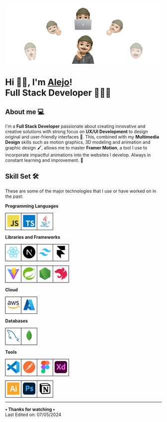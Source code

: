 <p align="center">
  <img src="https://github.com/AlejoPeque/perfileImg/blob/main/Nueva%20Pic.png?raw=true" />
</p>

<h1>Hi 🖖🏻, I'm <a href="https://www.linkedin.com/in/alejo-peque%C3%B1o/" target="_blank">Alejo</a>! <br/>
<span>Full Stack Developer 🧑🏻‍💻</span></h1>


## About me 💻
I'm a <b>Full Stack Developer</b> passionate about creating innovative and creative solutions with strong focus on <b>UX/UI Development</b> to design original and user-friendly interfaces 🚀. 
This, combined with my <b>Multimedia Design</b> skills such as motion graphics, 3D modeling and animation and graphic design 🖌️, allows me to master <b>Framer Motion</b>, a tool I use to incorporate impactful animations into the websites I develop. Always in constant learning and improvement. 🌟

## Skill Set 🛠️

These are some of the major technologies that I use or have worked on in the past:

**Programming Languages**

<table>
  <tr>
    <td style="border: 1px solid black; padding: 5px;">
      <img alt="JavaScript" title="JavaScript" width="40px" src="https://raw.githubusercontent.com/devicons/devicon/master/icons/javascript/javascript-original.svg">
    </td>
    <td style="border: 1px solid black; padding: 5px;">
      <img title="TypeScript" alt="TypeScript" width="40px" src="https://raw.githubusercontent.com/devicons/devicon/6910f0503efdd315c8f9b858234310c06e04d9c0/icons/typescript/typescript-original.svg">
    </td>
    <td style="border: 1px solid black; padding: 5px;">
      <img title="Java" alt="Java" width="40px" src="https://raw.githubusercontent.com/devicons/devicon/master/icons/java/java-original.svg">
    </td>
  </tr>
</table>


**Libraries and Frameworks**

<table>
  <tr>
    <td style="border: 1px solid black; padding: 5px;">
      <img alt="React JS" title="React JS" width="40px" src="https://raw.githubusercontent.com/devicons/devicon/6910f0503efdd315c8f9b858234310c06e04d9c0/icons/react/react-original.svg">
    </td>
    <td style="border: 1px solid black; padding: 5px;">
      <img title="Next JS" alt="Next JS" width="40px" src="https://raw.githubusercontent.com/devicons/devicon/6910f0503efdd315c8f9b858234310c06e04d9c0/icons/nextjs/nextjs-original.svg">
    </td>
    <td style="border: 1px solid black; padding: 5px;">
      <img title="Tailwind CSS" alt="Tailwind CSS" width="40px" src="https://raw.githubusercontent.com/devicons/devicon/6910f0503efdd315c8f9b858234310c06e04d9c0/icons/tailwindcss/tailwindcss-original.svg" />
    </td>
    <td style="border: 1px solid black; padding: 5px;">
      <img title="Framer Motion" alt="Framer Motion" width="40px" src="https://raw.githubusercontent.com/devicons/devicon/6910f0503efdd315c8f9b858234310c06e04d9c0/icons/framermotion/framermotion-original.svg">
    </td>
  </tr>
</table>
<table>
  <tr>
    <td style="border: 1px solid black; padding: 5px;">
      <img title="Vite" alt="Vite" width="40px" src="https://raw.githubusercontent.com/devicons/devicon/6910f0503efdd315c8f9b858234310c06e04d9c0/icons/vitejs/vitejs-original.svg" />
    </td>
    <td style="border: 1px solid black; padding: 5px;">
      <img title="Spring Boot" alt="Spring Boot" width="40px" src="https://raw.githubusercontent.com/devicons/devicon/6910f0503efdd315c8f9b858234310c06e04d9c0/icons/spring/spring-original.svg" />
    </td>
    <td style="border: 1px solid black; padding: 5px;">
      <img title="Node js" alt="Node js" width="40px" src="https://raw.githubusercontent.com/devicons/devicon/6910f0503efdd315c8f9b858234310c06e04d9c0/icons/nodejs/nodejs-original.svg" />
    </td>
    <td style="border: 1px solid black; padding: 5px;">
      <img title="Nest JS" alt="Nest JS" width="40px" src="https://raw.githubusercontent.com/devicons/devicon/6910f0503efdd315c8f9b858234310c06e04d9c0/icons/nestjs/nestjs-original.svg" />
    </td>
  </tr>
</table>

**Cloud**
<table>
  <tr>
    <td style="border: 1px solid black; padding: 5px;">
      <img alt="AWS" title="AWS" width="40px" src="https://raw.githubusercontent.com/devicons/devicon/6910f0503efdd315c8f9b858234310c06e04d9c0/icons/amazonwebservices/amazonwebservices-original-wordmark.svg">
    </td>
    <td style="border: 1px solid black; padding: 5px;">
      <img title="Azure" alt="Azure" width="40px" src="https://raw.githubusercontent.com/github/explore/master/topics/azure/azure.png">
    </td>
  </tr>
</table>

**Databases**
<table>
  <tr>
    <td style="border: 1px solid black; padding: 5px;">
      <img title="MySQL" alt="MySQL" width="40px" src="https://raw.githubusercontent.com/devicons/devicon/6910f0503efdd315c8f9b858234310c06e04d9c0/icons/mysql/mysql-original.svg">
    </td>
    <td style="border: 1px solid black; padding: 5px;">
      <img title="MongoDB" alt="MongoDB" width="40px" src="https://raw.githubusercontent.com/devicons/devicon/6910f0503efdd315c8f9b858234310c06e04d9c0/icons/mongodb/mongodb-original.svg">
    </td>
  </tr>
</table>

**Tools**
<table>
  <tr>
    <td style="border: 1px solid black; padding: 5px;">
      <img alt="Visual Studio Code" title="Visual Studio Code" width="40px" src="https://raw.githubusercontent.com/devicons/devicon/6910f0503efdd315c8f9b858234310c06e04d9c0/icons/vscode/vscode-original.svg">
    </td>
    <td style="border: 1px solid black; padding: 5px;">
      <img title="Postman" alt="Postman" width="40px" src="https://raw.githubusercontent.com/devicons/devicon/6910f0503efdd315c8f9b858234310c06e04d9c0/icons/postman/postman-original.svg">
    </td>
    <td style="border: 1px solid black; padding: 5px;">
      <img title="Figma" alt="Figma" width="40px" src="https://raw.githubusercontent.com/devicons/devicon/6910f0503efdd315c8f9b858234310c06e04d9c0/icons/figma/figma-original.svg">
    </td>
    <td style="border: 1px solid black; padding: 5px;">
      <img title="Adobe XD" alt="Adobe XD" width="40px" src="https://raw.githubusercontent.com/devicons/devicon/6910f0503efdd315c8f9b858234310c06e04d9c0/icons/xd/xd-original.svg">
    </td>
  </tr>
</table>

<table>
  <tr>
    <td style="border: 1px solid black; padding: 5px;">
      <img title="Illustrator" alt="Illustrator" width="40px" src="https://raw.githubusercontent.com/devicons/devicon/6910f0503efdd315c8f9b858234310c06e04d9c0/icons/illustrator/illustrator-plain.svg">
    </td>
    <td style="border: 1px solid black; padding: 5px;">
      <img title="Photoshop" alt="Photoshop" width="40px" src="https://raw.githubusercontent.com/devicons/devicon/6910f0503efdd315c8f9b858234310c06e04d9c0/icons/photoshop/photoshop-original.svg">
    </td>
    <td style="border: 1px solid black; padding: 5px;">
      <img title="Notion" alt="Notion" width="40px" src="https://raw.githubusercontent.com/devicons/devicon/6910f0503efdd315c8f9b858234310c06e04d9c0/icons/notion/notion-original.svg">
    </td>
  </tr>
</table>

---

**• Thanks for watching •**
<br />
Last Edited on: 07/05/2024
